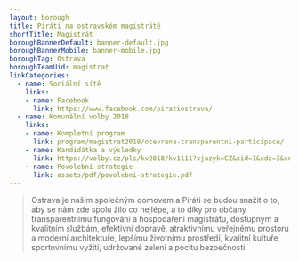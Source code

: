 ```yaml
---
layout: borough
title: Piráti na ostravském magistrátě
shortTitle: Magistrát
boroughBannerDefault: banner-default.jpg
boroughBannerMobile: banner-mobile.jpg
boroughTag: Ostrava
boroughTeamUid: magistrat
linkCategories:
  - name: Sociální sítě
    links:
    - name: Facebook
      link: https://www.facebook.com/piratiostrava/
  - name: Komunální volby 2018
    links:
    - name: Kompletní program
      link: program/magistrat2018/otevrena-transparentni-participace/
    - name: Kandidátka a výsledky
      link: https://volby.cz/pls/kv2018/kv1111?xjazyk=CZ&xid=1&xdz=3&xnumnuts=8106&xobec=554821&xstat=0&xvyber=0
    - name: Povolební strategie
      link: assets/pdf/povolebni-strategie.pdf
---
```


> Ostrava je naším společným domovem a Piráti se budou snažit o to, aby se nám zde spolu žilo co nejlépe, a to díky pro občany transparentnímu fungování a hospodaření magistrátu, dostupným a kvalitním službám, efektivní dopravě, atraktivnímu veřejnému prostoru a moderní architektuře, lepšímu životnímu prostředí, kvalitní kultuře, sportovnímu vyžití, udržované zeleni a pocitu bezpečnosti.

<!--<section class="o-section o-section--spaceBot">
  <div class="o-section-inner">
    <div class="o-section-block">
      <div class="c-BasicPage">
        <div class="c-BasicPage-content">
          {% assign program = site.program | where: "campaignCategoryUid","magistrat2018" | sort: 'order' %}
          <div class="row small-up-3 medium-up-5 large-up-7">
            {% for item in program %}
              <div class="column column-block">
                <a href="{{ item.url | relative_url }}">
                  <img class="program-icon" src="{{ item.img | prepend: 'assets/img/' | relative_url }}" alt="{{item.shortTitle}}" />
                  <center>
                    <h6>{{item.shortTitle}}</h6>
                  </center>
                </a>
              </div>
            {% endfor %}
          </div>
        </div>
      </div>
    </div>
  </div>
</section>-->
